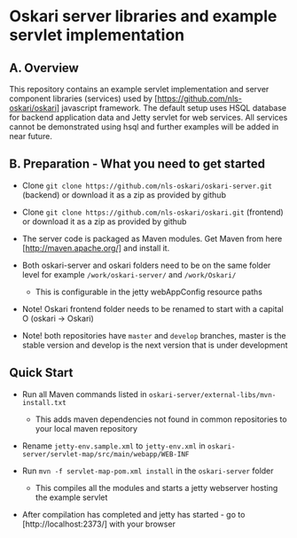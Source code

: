 # Oskari server libraries and example servlet implementation

## A. Overview

This repository contains an example servlet implementation and server component libraries (services) used by
[https://github.com/nls-oskari/oskari] javascript framework. The default setup uses HSQL database for
backend application data and Jetty servlet for web services. All services cannot be demonstrated using hsql
and further examples will be added in near future.

## B. Preparation - What you need to get started

* Clone `git clone https://github.com/nls-oskari/oskari-server.git` (backend) or download it as a zip as provided by github

* Clone `git clone https://github.com/nls-oskari/oskari.git` (frontend) or download it as a zip as provided by github

* The server code is packaged as Maven modules. Get Maven from here [http://maven.apache.org/] and install it.

* Both oskari-server and oskari folders need to be on the same folder level for example `/work/oskari-server/` and `/work/Oskari/`
    * This is configurable in the jetty webAppConfig resource paths

* Note! Oskari frontend folder needs to be renamed to start with a capital O (oskari -> Oskari)

* Note! both repositories have `master` and `develop` branches, master is the stable version and develop is the next version that is under development

## Quick Start

* Run all Maven commands listed in `oskari-server/external-libs/mvn-install.txt`
    * This adds maven dependencies not found in common repositories to your local maven repository

* Rename `jetty-env.sample.xml` to `jetty-env.xml` in `oskari-server/servlet-map/src/main/webapp/WEB-INF`

* Run `mvn -f servlet-map-pom.xml install` in the `oskari-server` folder
    * This compiles all the modules and starts a jetty webserver hosting the example servlet

* After compilation has completed and jetty has started - go to [http://localhost:2373/] with your browser
